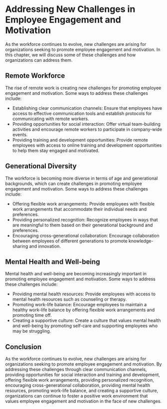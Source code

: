 # Addressing New Challenges in Employee Engagement and Motivation

As the workforce continues to evolve, new challenges are arising for organizations seeking to promote employee engagement and motivation. In this chapter, we will discuss some of these challenges and how organizations can address them.

Remote Workforce
----------------

The rise of remote work is creating new challenges for promoting employee engagement and motivation. Some ways to address these challenges include:

* Establishing clear communication channels: Ensure that employees have access to effective communication tools and establish protocols for communicating with remote workers.
* Providing opportunities for social interaction: Offer virtual team-building activities and encourage remote workers to participate in company-wide events.
* Providing training and development opportunities: Provide remote employees with access to online training and development opportunities to help them stay engaged and motivated.

Generational Diversity
----------------------

The workforce is becoming more diverse in terms of age and generational backgrounds, which can create challenges in promoting employee engagement and motivation. Some ways to address these challenges include:

* Offering flexible work arrangements: Provide employees with flexible work arrangements that accommodate their individual needs and preferences.
* Providing personalized recognition: Recognize employees in ways that are meaningful to them based on their generational background and preferences.
* Encouraging cross-generational collaboration: Encourage collaboration between employees of different generations to promote knowledge-sharing and innovation.

Mental Health and Well-being
----------------------------

Mental health and well-being are becoming increasingly important in promoting employee engagement and motivation. Some ways to address these challenges include:

* Providing mental health resources: Provide employees with access to mental health resources such as counseling or therapy.
* Promoting work-life balance: Encourage employees to maintain a healthy work-life balance by offering flexible work arrangements and promoting time off.
* Creating a supportive culture: Create a culture that values mental health and well-being by promoting self-care and supporting employees who may be struggling.

Conclusion
----------

As the workforce continues to evolve, new challenges are arising for organizations seeking to promote employee engagement and motivation. By addressing these challenges through clear communication channels, providing opportunities for social interaction and training and development, offering flexible work arrangements, providing personalized recognition, encouraging cross-generational collaboration, providing mental health resources, promoting work-life balance, and creating a supportive culture, organizations can continue to foster a positive work environment that values employee engagement and motivation in the face of new challenges.
